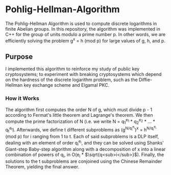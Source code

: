 # Pohlig-Hellman-Algorithm
The Pohlig-Hellman Algorithm is used to compute discrete logarithms in finite Abelian groups. In this repository, the algorithm was implemented in C++ for the group of units modulo a prime number p. In other words, we are efficiently solving the problem g<sup>x</sup> = h (mod p) for large values of g, h, and p.

## Purpose
I implemented this algorithm to reinforce my study of public key cryptosystems; to experiment with breaking cryptosystems which depend on the hardness of the discrete logarithm problem, such as the Diffie-Hellman key exchange scheme and Elgamal PKC.

### How it Works
The algorithm first computes the order N of g, which must divide p - 1 according to Fermat's little theorem and Lagrange's theorem. We then compute the prime factorization of N (i.e. we write N = q<sub>1</sub><sup>e<sub>1</sub></sup> * q<sub>2</sub><sup>e<sub>2</sub></sup> * ... * q<sub>t</sub><sup>e<sub>t</sub></sup>). Afterwards, we define t different subproblems as (g<sup>N/q<sub>i</sub><sup>e<sub>i</sub></sup></sup>)<sup>x</sup> = h<sup>N/q<sub>i</sub><sup>e<sub>i</sub></sup></sup> (mod p) for i ranging from 1 to t. Each of said subproblems is a DLP itself, dealing with an element of order q<sub>i</sub><sup>e<sub>i</sub></sup>, and they can be solved using Shanks' Giant-step Baby-step algorithm along with a decomposition of x into a linear combination of powers of q<sub>i</sub>, in O(e<sub>i</sub> * $\sqrt{q<sub>i</sub>}$). Finally, the solutions to the t subproblems are conjoined using the Chinese Remainder Theorem, yielding the final answer. 
